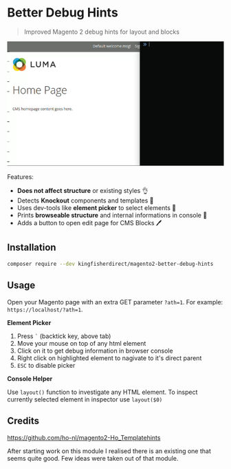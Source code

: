 # Better Debug Hints

> Improved Magento 2 debug hints for layout and blocks

![Example Usage](docs/example.gif)

Features:

- **Does not affect structure** or existing styles 👌
- Detects **Knockout** components and templates 🤜
- Uses dev-tools like **element picker** to select elements 🔫
- Prints **browseable structure** and internal informations in console 👀
- Adds a button to open edit page for CMS Blocks 🖊️

## Installation

```sh
composer require --dev kingfisherdirect/magento2-better-debug-hints
```

## Usage

Open your Magento page with an extra GET parameter `?ath=1`. For example:
`https://localhost/?ath=1`.

**Element Picker**

1. Press `` ` `` (backtick key, above tab)
2. Move your mouse on top of any html element
3. Click on it to get debug information in browser console
4. Right click on highlighted element to nagivate to it's direct parent
5. `ESC` to disable picker

**Console Helper**

Use `layout()` function to investigate any HTML element. To inspect currently selected element in inspector use `layout($0)`

## Credits

https://github.com/ho-nl/magento2-Ho_Templatehints

After starting work on this module I realised there is an existing one that seems quite good. Few ideas were taken out of that module.
